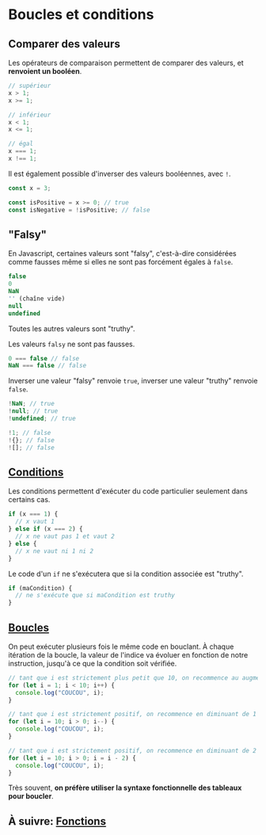 # Boucles et conditions

## Comparer des valeurs

Les opérateurs de comparaison permettent de comparer des valeurs, et **renvoient
un booléen**.

```js
// supérieur
x > 1;
x >= 1;

// inférieur
x < 1;
x <= 1;

// égal
x === 1;
x !== 1;
```

Il est également possible d'inverser des valeurs booléennes, avec `!`.

```js
const x = 3;

const isPositive = x >= 0; // true
const isNegative = !isPositive; // false
```

## "Falsy"

En Javascript, certaines valeurs sont "falsy", c'est-à-dire considérées comme
fausses même si elles ne sont pas forcément égales à `false`.

```js
false
0
NaN
'' (chaîne vide)
null
undefined
```

Toutes les autres valeurs sont "truthy".

Les valeurs `falsy` ne sont pas fausses.

```js
0 === false // false
NaN === false // false
```

Inverser une valeur "falsy" renvoie `true`, inverser une valeur "truthy" renvoie
`false`.

```js
!NaN; // true
!null; // true
!undefined; // true

!1; // false
!{}; // false
![]; // false
```

## [Conditions](https://dorey.github.io/JavaScript-Equality-Table/)

Les conditions permettent d'exécuter du code particulier seulement dans certains
cas.

```js
if (x === 1) {
  // x vaut 1
} else if (x === 2) {
  // x ne vaut pas 1 et vaut 2
} else {
  // x ne vaut ni 1 ni 2
}
```

Le code d'un `if` ne s'exécutera que si la condition associée est "truthy".

```js
if (maCondition) {
  // ne s'exécute que si maCondition est truthy
}
```

## [Boucles](https://developer.mozilla.org/fr/docs/Web/JavaScript/Reference/Instructions/for)

On peut exécuter plusieurs fois le même code en bouclant. À chaque itération de
la boucle, la valeur de l'indice va évoluer en fonction de notre instruction,
jusqu'à ce que la condition soit vérifiée.

```js
// tant que i est strictement plus petit que 10, on recommence au augmentant de 1 la valeur de i
for (let i = 1; i < 10; i++) {
  console.log("COUCOU", i);
}

// tant que i est strictement positif, on recommence en diminuant de 1 la valeur de i
for (let i = 10; i > 0; i--) {
  console.log("COUCOU", i);
}

// tant que i est strictement positif, on recommence en diminuant de 2 la valeur de i
for (let i = 10; i > 0; i = i - 2) {
  console.log("COUCOU", i);
}
```

Très souvent, **on préfère utiliser la syntaxe fonctionnelle des tableaux pour
boucler**.

## À suivre: [Fonctions](./2-3_functions.md)

